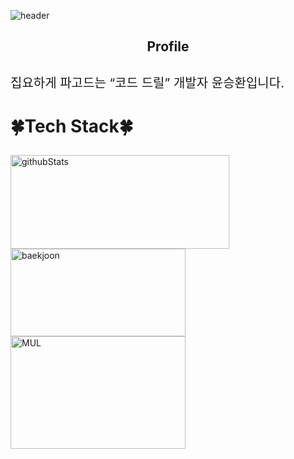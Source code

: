 
![header](https://capsule-render.vercel.app/api?type=waving&color=auto&height=300&section=header&text=hwanny7&fontSize=80)

<h2 align='center'> Profile </h2



<div  style = "display: flex;  align-items: center; flex-direction: column;  justify-content: center;" align = "center";>
  <div key="7" >
    <div key=0 >
          <h3 style ="font-size : 1.5em; font-weight:700;">
          </h3>
          <p style ="font-size : 20px;">집요하게 파고드는 “코드 드릴” 개발자 윤승환입니다.</p>
    </div>
  </div>
  
  <div key="4">
  <h3 style ="font-size : 2em; font-weight:700;">🍀Tech Stack🍀</h3>
    <div ></div>
  </div>
  
  <div>
    <img src=https://github-readme-stats-git-masterrstaa-rickstaa.vercel.app/api?username=hwanny7&show_icons=true&theme=dark width="350" height="150" alt="githubStats" />
  </div>
  
  <div key="1">
    <img src=http://mazassumnida.wtf/api/v2/generate_badge?boj=asdryzx width="280" height="140" alt="baekjoon" />
  </div>
  
  <div key="3">
    <img src=https://github-readme-stats-git-masterrstaa-rickstaa.vercel.app/api/top-langs/?username=hwanny7&layout=compact&theme=dark width="280" height=180 alt="MUL" />
  </div>
  
</div>

